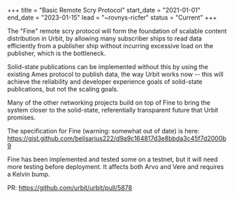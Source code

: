 +++
title = "Basic Remote Scry Protocol"
start_date = "2021-01-01"
end_date = "2023-01-15"
lead = "~rovnys-ricfer"
status = "Current"
+++

The "Fine" remote scry protocol will form the foundation of scalable content distribution in Urbit, by allowing many subscriber ships to read data efficiently from a publisher ship without incurring excessive load on the publisher, which is the bottleneck.

Solid-state publications can be implemented without this by using the existing Ames protocol to publish data, the way Urbit works now -- this will achieve the reliability and developer experience goals of solid-state publications, but not the scaling goals.

Many of the other networking projects build on top of Fine to bring the system closer to the solid-state, referentially transparent future that Urbit promises.

The specification for Fine (warning: somewhat out of date) is here:
https://gist.github.com/belisarius222/d9a9c164817d3e8bbda3c45f7d2000b9

Fine has been implemented and tested some on a testnet, but it will need more testing before deployment.  It affects both Arvo and Vere and requires a Kelvin bump.

PR: https://github.com/urbit/urbit/pull/5878
